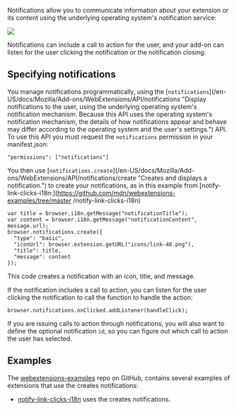 Notifications allow you to communicate information about your extension or its
content using the underlying operating system's notification service:

![](https://mdn.mozillademos.org/files/14043/notify-shadowed.png)

Notifications can include a call to action for the user, and your add-on can
listen for the user clicking the notification or the notification closing.

## Specifying notifications

You manage notifications programmatically, using the [`notifications`](/en-
US/docs/Mozilla/Add-ons/WebExtensions/API/notifications "Display notifications
to the user, using the underlying operating system's notification mechanism.
Because this API uses the operating system's notification mechanism, the
details of how notifications appear and behave may differ according to the
operating system and the user's settings.") API. To use this API you must
request the `notifications` permission in your manifest.json:

    
    
    "permissions": ["notifications"]

You then use [`notifications.create`](/en-US/docs/Mozilla/Add-
ons/WebExtensions/API/notifications/create "Creates and displays a
notification.") to create your notifications, as in this example from [notify-
link-clicks-i18n:](https://github.com/mdn/webextensions-examples/tree/master
/notify-link-clicks-i18n)

    
    
    var title = browser.i18n.getMessage("notificationTitle");
    var content = browser.i18n.getMessage("notificationContent", message.url);
    browser.notifications.create({
      "type": "basic",
      "iconUrl": browser.extension.getURL("icons/link-48.png"),
      "title": title,
      "message": content
    });

This code creates a notification with an icon, title, and message.

If the notification includes a call to action, you can listen for the user
clicking the notification to call the function to handle the action:

    
    
    browser.notifications.onClicked.addListener(handleClick);
    

If you are issuing calls to action through notifications, you will also want
to define the optional notification `id`, so you can figure out which call to
action the user has selected.

## Examples

The [webextensions-examples](https://github.com/mdn/webextensions-examples)
repo on GitHub, contains several examples of extensions that use the creates
notifications:

  * [notify-link-clicks-i18n](https://github.com/mdn/webextensions-examples/tree/master/notify-link-clicks-i18n) uses the creates notifications.

